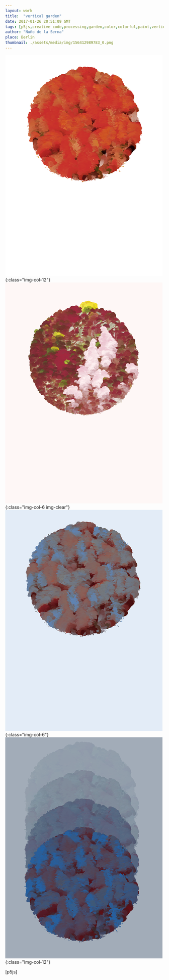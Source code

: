 ```yaml
---
layout: work
title:  "vertical garden"
date: 2017-01-26 20:51:09 GMT
tags: [p5js,creative code,processing,garden,color,colorful,paint,vertical garden,javascript]
author: "Nuño de la Serna"
place: Berlin
thumbnail: ./assets/media/img/156412989783_0.png
---
```

![156412989783_0](./assets/media/img/156412989783_0.png){:class="img-col-12"}![156412989783_1](./assets/media/img/156412989783_1.png){:class="img-col-6 img-clear"}![156412989783_2](./assets/media/img/156412989783_2.png){:class="img-col-6"}![156412989783_3](./assets/media/img/156412989783_3.png){:class="img-col-12"}

[p5js]